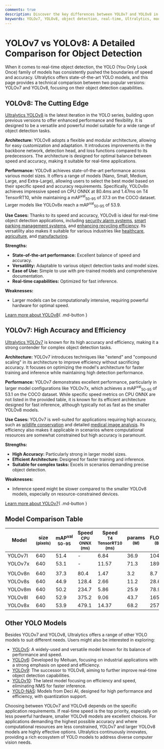 ```yaml
---
comments: true
description: Discover the key differences between YOLOv7 and YOLOv8 in terms of speed, accuracy, use cases, and performance for real-time object detection.
keywords: YOLOv7, YOLOv8, object detection, real-time, Ultralytics, model comparison, computer vision, deep learning, AI models, speed, accuracy, performance
---
```


# YOLOv7 vs YOLOv8: A Detailed Comparison for Object Detection

<script async src="https://cdn.jsdelivr.net/npm/chart.js@3.9.1/dist/chart.min.js"></script>
<script defer src="../../javascript/benchmark.js"></script>

<canvas id="modelComparisonChart" width="1024" height="400" active-models='["YOLOv7", "YOLOv8"]'></canvas>

When it comes to real-time object detection, the YOLO (You Only Look Once) family of models has consistently pushed the boundaries of speed and accuracy. Ultralytics offers state-of-the-art YOLO models, and this page provides a technical comparison between two popular versions: YOLOv7 and YOLOv8, focusing on their object detection capabilities.

## YOLOv8: The Cutting Edge

[Ultralytics YOLOv8](https://docs.ultralytics.com/models/yolov8/) is the latest iteration in the YOLO series, building upon previous versions to offer enhanced performance and flexibility. It is designed to be a versatile and powerful model suitable for a wide range of object detection tasks.

**Architecture:** YOLOv8 adopts a flexible and modular architecture, allowing for easy customization and adaptation. It introduces improvements in the backbone network, detection head, and loss functions compared to its predecessors. The architecture is designed for optimal balance between speed and accuracy, making it suitable for real-time applications.

**Performance:** YOLOv8 achieves state-of-the-art performance across various model sizes. It offers a range of models (Nano, Small, Medium, Large, and Extra-Large), allowing users to select the best model based on their specific speed and accuracy requirements. Specifically, YOLOv8n achieves impressive speed on CPU ONNX at 80.4ms and 1.47ms on T4 TensorRT10, while maintaining a mAP<sup>val</sup><sub>50-95</sub> of 37.3 on the COCO dataset. Larger models like YOLOv8x reach a mAP<sup>val</sup><sub>50-95</sub> of 53.9.

**Use Cases:** Thanks to its speed and accuracy, YOLOv8 is ideal for real-time object detection applications, including [security alarm systems](https://www.ultralytics.com/blog/security-alarm-system-projects-with-ultralytics-yolov8), [smart parking management systems](https://www.ultralytics.com/blog/ultralytics-yolov8-for-smarter-parking-management-systems), and [enhancing recycling efficiency](https://www.ultralytics.com/blog/recycling-efficiency-the-power-of-vision-ai-in-automated-sorting). Its versatility also makes it suitable for various industries like [healthcare](https://www.ultralytics.com/solutions/ai-in-healthcare), [agriculture](https://www.ultralytics.com/solutions/ai-in-agriculture), and [manufacturing](https://www.ultralytics.com/solutions/ai-in-manufacturing).

**Strengths:**

- **State-of-the-art performance:** Excellent balance of speed and accuracy.
- **Versatility:** Adaptable to various object detection tasks and model sizes.
- **Ease of Use:** Simple to use with pre-trained models and comprehensive documentation.
- **Real-time capabilities:** Optimized for fast inference.

**Weaknesses:**

- Larger models can be computationally intensive, requiring powerful hardware for optimal speed.

[Learn more about YOLOv8](https://docs.ultralytics.com/models/yolov8/){ .md-button }

## YOLOv7: High Accuracy and Efficiency

[Ultralytics YOLOv7](https://docs.ultralytics.com/models/yolov7/) is known for its high accuracy and efficiency, making it a strong contender for complex object detection tasks.

**Architecture:** YOLOv7 introduces techniques like "extend" and "compound scaling" in its architecture to improve efficiency without sacrificing accuracy. It focuses on optimizing the model's architecture for faster training and inference while maintaining high detection performance.

**Performance:** YOLOv7 demonstrates excellent performance, particularly in larger model configurations like YOLOv7x, which achieves a mAP<sup>val</sup><sub>50-95</sub> of 53.1 on the COCO dataset. While specific speed metrics on CPU ONNX are not listed in the provided table, it is known for its efficient architecture designed for fast inference, although typically not as fast as the smaller YOLOv8 models.

**Use Cases:** YOLOv7 is well-suited for applications requiring high accuracy, such as [wildlife conservation](https://www.ultralytics.com/blog/protecting-biodiversity-the-kashmir-world-foundations-success-story-with-yolov5-and-yolov8) and detailed [medical image analysis](https://www.ultralytics.com/blog/ultralytics-yolo11-in-hospitals-advancing-healthcare-with-computer-vision). Its efficiency also makes it applicable in scenarios where computational resources are somewhat constrained but high accuracy is paramount.

**Strengths:**

- **High Accuracy:** Particularly strong in larger model sizes.
- **Efficient Architecture:** Designed for faster training and inference.
- **Suitable for complex tasks:** Excels in scenarios demanding precise object detection.

**Weaknesses:**

- Inference speed might be slower compared to the smaller YOLOv8 models, especially on resource-constrained devices.

[Learn more about YOLOv7](https://docs.ultralytics.com/models/yolov7/){ .md-button }

## Model Comparison Table

| Model   | size<br><sup>(pixels) | mAP<sup>val<br>50-95 | Speed<br><sup>CPU ONNX<br>(ms) | Speed<br><sup>T4 TensorRT10<br>(ms) | params<br><sup>(M) | FLOPs<br><sup>(B) |
| ------- | --------------------- | -------------------- | ------------------------------ | ----------------------------------- | ------------------ | ----------------- |
| YOLOv7l | 640                   | 51.4                 | -                              | 6.84                                | 36.9               | 104.7             |
| YOLOv7x | 640                   | 53.1                 | -                              | 11.57                               | 71.3               | 189.9             |
|         |                       |                      |                                |                                     |                    |                   |
| YOLOv8n | 640                   | 37.3                 | 80.4                           | 1.47                                | 3.2                | 8.7               |
| YOLOv8s | 640                   | 44.9                 | 128.4                          | 2.66                                | 11.2               | 28.6              |
| YOLOv8m | 640                   | 50.2                 | 234.7                          | 5.86                                | 25.9               | 78.9              |
| YOLOv8l | 640                   | 52.9                 | 375.2                          | 9.06                                | 43.7               | 165.2             |
| YOLOv8x | 640                   | 53.9                 | 479.1                          | 14.37                               | 68.2               | 257.8             |

## Other YOLO Models

Besides YOLOv7 and YOLOv8, Ultralytics offers a range of other YOLO models to suit different needs. Users might also be interested in exploring:

- [YOLOv5](https://docs.ultralytics.com/models/yolov5/): A widely-used and versatile model known for its balance of performance and speed.
- [YOLOv6](https://docs.ultralytics.com/models/yolov6/): Developed by Meituan, focusing on industrial applications with a strong emphasis on speed and efficiency.
- [YOLOv9](https://docs.ultralytics.com/models/yolov9/): The successor to YOLOv8, aiming to further improve real-time object detection capabilities.
- [YOLOv10](https://docs.ultralytics.com/models/yolov10/): The latest model focusing on efficiency and speed, eliminating NMS for faster inference.
- [YOLO-NAS](https://docs.ultralytics.com/models/yolo-nas/): Models from Deci AI, designed for high performance and efficiency, with quantization support.

Choosing between YOLOv7 and YOLOv8 depends on the specific application requirements. If real-time speed is the top priority, especially on less powerful hardware, smaller YOLOv8 models are excellent choices. For applications demanding the highest possible accuracy and where computational resources are less constrained, YOLOv7 and larger YOLOv8 models are highly effective options. Ultralytics continuously innovates, providing a rich ecosystem of YOLO models to address diverse computer vision needs.